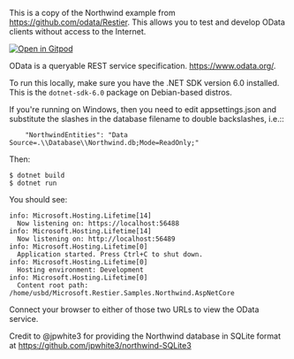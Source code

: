 This is a copy of the Northwind example from https://github.com/odata/Restier. This allows you to test and develop OData clients without access to the Internet.

[![Open in Gitpod](https://gitpod.io/button/open-in-gitpod.svg)](https://gitpod.io/#https://github.com/dwhite8405/Microsoft.Restier.Samples.Northwind.AspNetCore)

OData is a queryable REST service specification. https://www.odata.org/.

To run this locally, make sure you have the .NET SDK version 6.0 installed. This is the `dotnet-sdk-6.0` package on Debian-based distros. 

If you're running on Windows, then you need to edit appsettings.json and substitute the slashes in the
database filename to double backslashes, i.e.::

        "NorthwindEntities": "Data Source=.\\Database\\Northwind.db;Mode=ReadOnly;"

Then:

    $ dotnet build
    $ dotnet run

You should see:

    info: Microsoft.Hosting.Lifetime[14]
      Now listening on: https://localhost:56488
    info: Microsoft.Hosting.Lifetime[14]
      Now listening on: http://localhost:56489
    info: Microsoft.Hosting.Lifetime[0]
      Application started. Press Ctrl+C to shut down.
    info: Microsoft.Hosting.Lifetime[0]
      Hosting environment: Development
    info: Microsoft.Hosting.Lifetime[0]
      Content root path: /home/usbd/Microsoft.Restier.Samples.Northwind.AspNetCore

Connect your browser to either of those two URLs to view the OData service.

Credit to @jpwhite3 for providing the Northwind database in SQLite format at https://github.com/jpwhite3/northwind-SQLite3